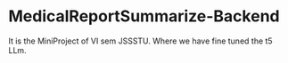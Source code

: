 # MedicalReportSummarize-Backend
It is the MiniProject of VI sem JSSSTU. Where we have fine tuned the t5 LLm.
